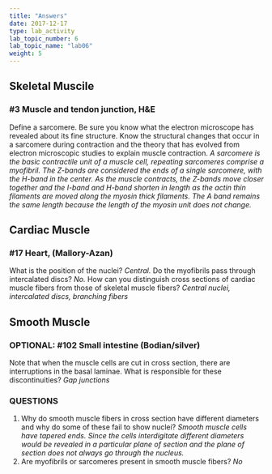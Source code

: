 ```yaml
---
title: "Answers"
date: 2017-12-17
type: lab_activity
lab_topic_number: 6
lab_topic_name: "lab06"
weight: 5
---
```

<div class="entrybody">

<h2>Skeletal Muscile</h2>

<h3>#3 Muscle and tendon junction, <span class="caps">H&amp;E </span></h3>

<p>Define a sarcomere.  Be sure you know what the electron microscope has revealed about its fine structure.  Know the structural changes that occur in a sarcomere during contraction and the theory that has evolved from electron microscopic studies to explain muscle contraction. <em>A sarcomere is the basic contractile unit of a muscle cell, repeating sarcomeres comprise a myofibril.  The Z-bands are considered the ends of a single sarcomere, with the H-band in the center.  As the muscle contracts, the Z-bands move closer together and the I-band and H-band shorten in length as the actin thin filaments are moved along the myosin thick filaments.  The A band remains the same length because the length of the myosin unit does not change.</em></p>

<h2>Cardiac Muscle </h2>

<h3>#17 Heart, (Mallory-Azan)</h3>

<p>What is the position of the nuclei? <em>Central.</em>  Do the myofibrils pass through intercalated discs?   <em>No.</em> How can you distinguish cross sections of cardiac muscle fibers from those of skeletal muscle fibers? <em>Central nuclei, intercalated discs, branching fibers</em></p>

<h2>Smooth Muscle</h2>

<h3><span class="caps">OPTIONAL</span>:  #102 Small intestine (Bodian/silver)</h3>

<p>Note that when the muscle cells are cut in cross section, there are interruptions in the basal laminae.  What is responsible for these discontinuities? <em>Gap junctions</em></p>

<h3><span class="caps">QUESTIONS</span></h3>


<ol>
<li>Why do smooth muscle fibers in cross section have different diameters and why do some of these fail to show nuclei? <em>Smooth muscle cells have tapered ends.  Since the cells interdigitate different diameters would be revealed in a particular plane of section and the plane of section does not always go through the nucleus.</em></li>
<li>Are myofibrils or sarcomeres present in smooth muscle fibers? <em>No</em> </li>
</ol>


						
						
</div>
